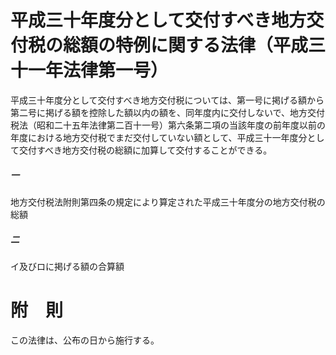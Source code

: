 # 平成三十年度分として交付すべき地方交付税の総額の特例に関する法律（平成三十一年法律第一号）
平成三十年度分として交付すべき地方交付税については、第一号に掲げる額から第二号に掲げる額を控除した額以内の額を、同年度内に交付しないで、地方交付税法（昭和二十五年法律第二百十一号）第六条第二項の当該年度の前年度以前の年度における地方交付税でまだ交付していない額として、平成三十一年度分として交付すべき地方交付税の総額に加算して交付することができる。
##### 一
地方交付税法附則第四条の規定により算定された平成三十年度分の地方交付税の総額
##### 二
イ及びロに掲げる額の合算額
# 附　則
この法律は、公布の日から施行する。
